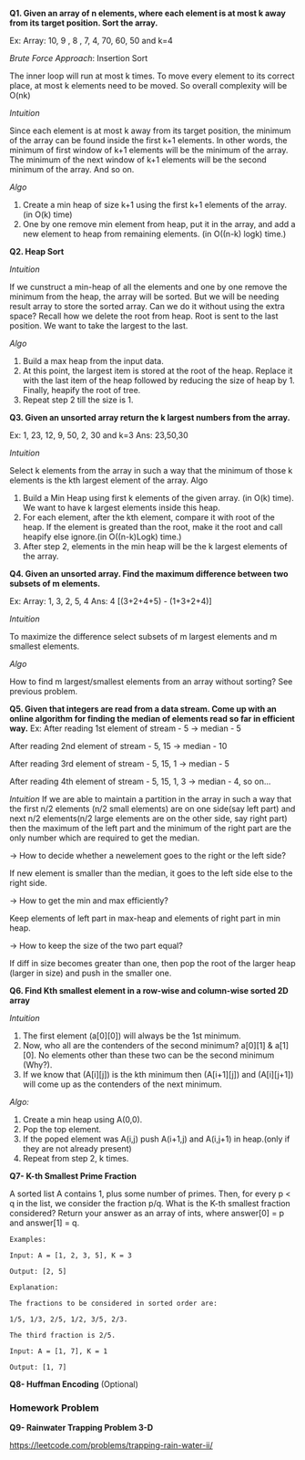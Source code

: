 **Q1. Given an array of n elements, where each element is at most k away from its target position. Sort the array.**

Ex: Array: 10, 9 , 8 , 7, 4, 70, 60, 50 and k=4 

_Brute Force Approach_: Insertion Sort 

  The inner loop will run at most k times. To move every element to its correct place, at most k elements need to be moved.  So overall complexity will be O(nk)
  
_Intuition_

Since each element is at most k away from its target position, the minimum of the array can be found inside the first k+1 elements.
In other words, the minimum of first window of k+1 elements will be the minimum of the array. The minimum of the next window of k+1 elements will be the second minimum of the array. And so on. 

_Algo_

1) Create a min heap of size k+1 using the first k+1 elements of the array. (in O(k) time)
2) One by one remove min element from heap, put it in the array, and add a new element to heap from remaining elements. (in O((n-k) logk) time.)

**Q2. Heap Sort**

_Intuition_

If we cunstruct a min-heap of all the elements and one by one remove the minimum from the heap, the array will be sorted. But we will be needing result array to store the sorted array.
Can we do it without using the extra space? 
Recall how we delete the root from heap. Root is sent to the last position.
We want to take the largest to the last. 

_Algo_

1) Build a max heap from the input data.
2) At this point, the largest item is stored at the root of the heap. Replace it with the last item of the heap followed by reducing the size of heap by 1. Finally, heapify the root of tree.
3) Repeat step 2 till the size is 1.

**Q3. Given an unsorted array return the k largest numbers from the array.**

Ex: 1, 23, 12, 9, 50, 2, 30 and k=3 
Ans: 23,50,30 

_Intuition_

Select k elements from the array in such a way that the minimum of those k elements is the kth largest element of the array. 
Algo
1) Build a Min Heap using first k elements of the given array. (in O(k) time). We want to have k largest elements inside this heap.
2) For each element, after the kth element, compare it with root of the heap. If the element is greated than the root, make it the root and call heapify else ignore.(in O((n-k)Logk) time.)
3) After step 2, elements in the min heap will be the k largest elements of the array.

**Q4. Given an unsorted array. Find the maximum difference between two subsets of m elements.**

Ex: Array: 1, 3, 2, 5, 4 
Ans: 4 [(3+2+4+5) - (1+3+2+4)] 

_Intuition_

To maximize the difference select subsets of m largest elements and m smallest elements. 

_Algo_

How to find m largest/smallest elements from an array without sorting?
See previous problem.

**Q5. Given that integers are read from a data stream. Come up with an online algorithm for finding the median of elements read so far in efficient way.**
Ex: After reading 1st element of stream - 5 -> median - 5

After reading 2nd element of stream - 5, 15 -> median - 10

After reading 3rd element of stream - 5, 15, 1 -> median - 5

After reading 4th element of stream - 5, 15, 1, 3 -> median - 4, so on...

_Intuition_
If we are able to maintain a partition in the array in such a way that the first n/2 elements (n/2 small elements) are on one side(say left part) and next n/2 elements(n/2 large elements are on the other side, say right part) then the maximum of the left part and the minimum of the right part are the only number which are required to get the median. 

-> How to decide whether a newelement goes to the right or the left side? 

If new element is smaller than the median, it goes to the left side else to the right side.

-> How to get the min and max efficiently? 

Keep elements of left part in max-heap and elements of right part in min heap.

-> How to keep the size of the two part equal? 

If diff in size becomes greater than one, then pop the root of the larger heap (larger in size) and push in the smaller one.


**Q6. Find Kth smallest element in a row-wise and column-wise sorted 2D array**

_Intuition_

1) The first element (a[0][0]) will always be the 1st minimum.
2) Now, who all are the contenders of the second minimum? 
a[0][1] & a[1][0]. No elements other than these two can be the second minimum (Why?).
3) If we know that (A[i][j]) is the kth minimum then (A[i+1][j]) and (A[i][j+1]) will come up as the contenders of the next minimum.

_Algo:_

1) Create a min heap using A(0,0).
2) Pop the top element.
3) If the poped element was A(i,j) push A(i+1,j) and A(i,j+1) in heap.(only if they are not already present)
4) Repeat from step 2, k times.

**Q7- K-th Smallest Prime Fraction**

A sorted list A contains 1, plus some number of primes.  Then, for every p < q in the list, we consider the fraction p/q.
What is the K-th smallest fraction considered?  Return your answer as an array of ints, where answer[0] = p and answer[1] = q.

```
Examples:

Input: A = [1, 2, 3, 5], K = 3

Output: [2, 5]

Explanation:

The fractions to be considered in sorted order are:

1/5, 1/3, 2/5, 1/2, 3/5, 2/3.

The third fraction is 2/5.

Input: A = [1, 7], K = 1

Output: [1, 7]
```

**Q8- Huffman Encoding** (Optional)


### Homework Problem

**Q9- Rainwater Trapping Problem 3-D**

https://leetcode.com/problems/trapping-rain-water-ii/
